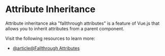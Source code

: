 # Attribute Inheritance

Attribute inheritance aka "fallthrough attributes" is a feature of Vue.js that allows you to inherit attributes from a parent component.

Visit the following resources to learn more:

- [@article@Fallthrough Attributes](https://vuejs.org/guide/components/attrs.html)
